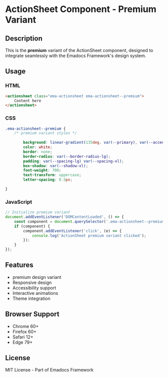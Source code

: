 # ActionSheet Component - Premium Variant

## Description
This is the **premium** variant of the ActionSheet component, designed to integrate seamlessly with the Emadocs Framework's design system.

## Usage

### HTML
```html
<actionsheet class="ema-actionsheet ema-actionsheet--premium">
    Content here
</actionsheet>
```

### CSS
```css
.ema-actionsheet--premium {
    /* premium variant styles */
    
        background: linear-gradient(135deg, var(--primary), var(--accent));
        color: white;
        border: none;
        border-radius: var(--border-radius-lg);
        padding: var(--spacing-lg) var(--spacing-xl);
        box-shadow: var(--shadow-xl);
        font-weight: 700;
        text-transform: uppercase;
        letter-spacing: 0.5px;
    
}
```

### JavaScript
```javascript
// Initialize premium variant
document.addEventListener('DOMContentLoaded', () => {
    const component = document.querySelector('.ema-actionsheet--premium');
    if (component) {
        component.addEventListener('click', (e) => {
            console.log('ActionSheet premium variant clicked');
        });
    }
});
```

## Features
- premium design variant
- Responsive design
- Accessibility support
- Interactive animations
- Theme integration

## Browser Support
- Chrome 60+
- Firefox 60+
- Safari 12+
- Edge 79+

## License
MIT License - Part of Emadocs Framework
